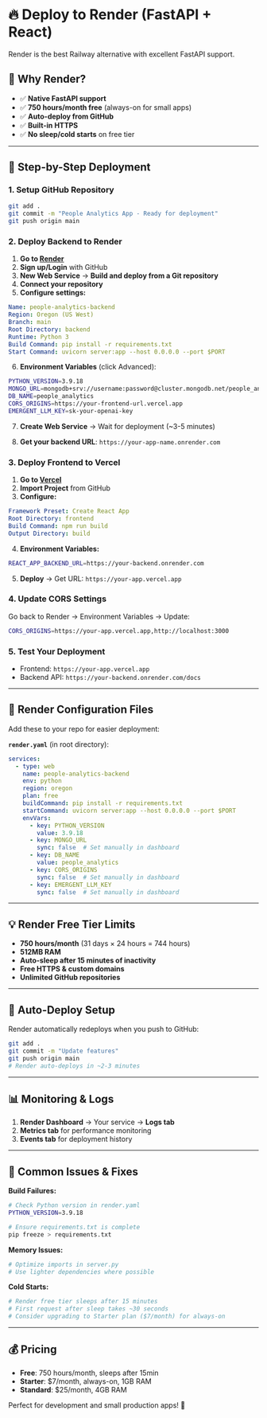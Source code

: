 # 🔥 Deploy to Render (FastAPI + React)

Render is the best Railway alternative with excellent FastAPI support.

## 🎯 **Why Render?**
- ✅ **Native FastAPI support**
- ✅ **750 hours/month free** (always-on for small apps)
- ✅ **Auto-deploy from GitHub**
- ✅ **Built-in HTTPS**
- ✅ **No sleep/cold starts** on free tier

---

## 🚀 **Step-by-Step Deployment**

### 1. **Setup GitHub Repository**
```bash
git add .
git commit -m "People Analytics App - Ready for deployment"
git push origin main
```

### 2. **Deploy Backend to Render**

1. **Go to [Render](https://render.com)**
2. **Sign up/Login** with GitHub
3. **New Web Service** → **Build and deploy from a Git repository**
4. **Connect your repository**
5. **Configure settings:**

```yaml
Name: people-analytics-backend
Region: Oregon (US West)
Branch: main
Root Directory: backend
Runtime: Python 3
Build Command: pip install -r requirements.txt
Start Command: uvicorn server:app --host 0.0.0.0 --port $PORT
```

6. **Environment Variables** (click Advanced):
```bash
PYTHON_VERSION=3.9.18
MONGO_URL=mongodb+srv://username:password@cluster.mongodb.net/people_analytics
DB_NAME=people_analytics
CORS_ORIGINS=https://your-frontend-url.vercel.app
EMERGENT_LLM_KEY=sk-your-openai-key
```

7. **Create Web Service** → Wait for deployment (~3-5 minutes)

8. **Get your backend URL**: `https://your-app-name.onrender.com`

### 3. **Deploy Frontend to Vercel**

1. **Go to [Vercel](https://vercel.com)**
2. **Import Project** from GitHub
3. **Configure:**
```yaml
Framework Preset: Create React App
Root Directory: frontend
Build Command: npm run build
Output Directory: build
```

4. **Environment Variables:**
```bash
REACT_APP_BACKEND_URL=https://your-backend.onrender.com
```

5. **Deploy** → Get URL: `https://your-app.vercel.app`

### 4. **Update CORS Settings**

Go back to Render → Environment Variables → Update:
```bash
CORS_ORIGINS=https://your-app.vercel.app,http://localhost:3000
```

### 5. **Test Your Deployment**
- Frontend: `https://your-app.vercel.app`
- Backend API: `https://your-backend.onrender.com/docs`

---

## 🔧 **Render Configuration Files**

Add these to your repo for easier deployment:

**`render.yaml`** (in root directory):
```yaml
services:
  - type: web
    name: people-analytics-backend
    env: python
    region: oregon
    plan: free
    buildCommand: pip install -r requirements.txt
    startCommand: uvicorn server:app --host 0.0.0.0 --port $PORT
    envVars:
      - key: PYTHON_VERSION
        value: 3.9.18
      - key: MONGO_URL
        sync: false  # Set manually in dashboard
      - key: DB_NAME
        value: people_analytics
      - key: CORS_ORIGINS
        sync: false  # Set manually in dashboard  
      - key: EMERGENT_LLM_KEY
        sync: false  # Set manually in dashboard
```

---

## 💡 **Render Free Tier Limits**
- **750 hours/month** (31 days × 24 hours = 744 hours)
- **512MB RAM**
- **Auto-sleep after 15 minutes of inactivity**
- **Free HTTPS & custom domains**
- **Unlimited GitHub repositories**

---

## 🔧 **Auto-Deploy Setup**

Render automatically redeploys when you push to GitHub:
```bash
git add .
git commit -m "Update features"
git push origin main
# Render auto-deploys in ~2-3 minutes
```

---

## 📊 **Monitoring & Logs**

1. **Render Dashboard** → Your service → **Logs tab**
2. **Metrics tab** for performance monitoring
3. **Events tab** for deployment history

---

## 🚨 **Common Issues & Fixes**

**Build Failures:**
```bash
# Check Python version in render.yaml
PYTHON_VERSION=3.9.18

# Ensure requirements.txt is complete
pip freeze > requirements.txt
```

**Memory Issues:**
```bash
# Optimize imports in server.py
# Use lighter dependencies where possible
```

**Cold Starts:**
```bash
# Render free tier sleeps after 15 minutes
# First request after sleep takes ~30 seconds
# Consider upgrading to Starter plan ($7/month) for always-on
```

---

## 💰 **Pricing**
- **Free**: 750 hours/month, sleeps after 15min
- **Starter**: $7/month, always-on, 1GB RAM
- **Standard**: $25/month, 4GB RAM

Perfect for development and small production apps! 🎉